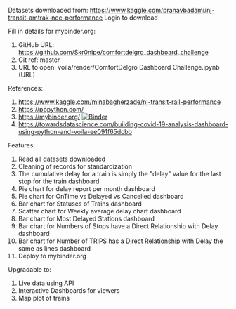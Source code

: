 Datasets downloaded from: https://www.kaggle.com/pranavbadami/nj-transit-amtrak-nec-performance
Login to download

Fill in details for mybinder.org:
1. GitHub URL: https://github.com/Skr0nipe/comfortdelgro_dashboard_challenge
2. Git ref: master
3. URL to open: voila/render/ComfortDelgro Dashboard Challenge.ipynb (URL)


References:
1. https://www.kaggle.com/minabagherzade/nj-transit-rail-performance
2. https://pbpython.com/
3. https://mybinder.org/ [![Binder](https://mybinder.org/badge_logo.svg)](https://mybinder.org/v2/gh/Skr0nipe/comfortdelgro_dashboard_challenge/master?urlpath=voila%2Frender%2FComfortDelgro%20Dashboard%20Challenge.ipynb)
4. https://towardsdatascience.com/building-covid-19-analysis-dashboard-using-python-and-voila-ee091f65dcbb

Features:
1. Read all datasets downloaded
2. Cleaning of records for standardization
3. The cumulative delay for a train is simply the "delay" value for the last stop for the train dashboard
4. Pie chart for delay report per month dashboard
5. Pie chart for OnTime vs Delayed vs Cancelled dashboard
6. Bar chart for Statuses of Trains dashboard
7. Scatter chart for Weekly average delay chart dashboard
8. Bar chart for Most Delayed Stations dashboard
9. Bar chart for Numbers of Stops have a Direct Relationship with Delay dashboard
10. Bar chart for Number of TRIPS has a Direct Relationship with Delay the same as lines dashboard
11. Deploy to mybinder.org

Upgradable to:
1. Live data using API
2. Interactive Dashboards for viewers
3. Map plot of trains